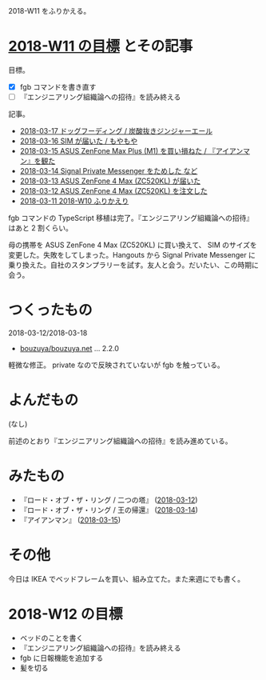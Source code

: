 2018-W11 をふりかえる。

# [2018-W11 の目標][2018-03-11] とその記事

目標。

- [x] fgb コマンドを書き直す
- [ ] 『エンジニアリング組織論への招待』を読み終える

記事。

- [2018-03-17 ドッグフーディング / 炭酸抜きジンジャーエール][2018-03-17]
- [2018-03-16 SIM が届いた / もやもや][2018-03-16]
- [2018-03-15 ASUS ZenFone Max Plus (M1) を買い損ねた / 『アイアンマン』を観た][2018-03-15]
- [2018-03-14 Signal Private Messenger をためした など][2018-03-14]
- [2018-03-13 ASUS ZenFone 4 Max (ZC520KL) が届いた][2018-03-13]
- [2018-03-12 ASUS ZenFone 4 Max (ZC520KL) を注文した][2018-03-12]
- [2018-03-11 2018-W10 ふりかえり][2018-03-11]

fgb コマンドの TypeScript 移植は完了。『エンジニアリング組織論への招待』はあと 2 割くらい。

母の携帯を ASUS ZenFone 4 Max (ZC520KL) に買い換えて、 SIM のサイズを変更した。失敗をしてしまった。Hangouts から Signal Private Messenger に乗り換えた。自社のスタンプラリーを試す。友人と会う。だいたい、この時期に会う。

# つくったもの

2018-03-12/2018-03-18

- [bouzuya/bouzuya.net][] ... 2.2.0

軽微な修正。 private なので反映されていないが fgb を触っている。

# よんだもの

(なし)

前述のとおり『エンジニアリング組織論への招待』を読み進めている。

# みたもの

- 『ロード・オブ・ザ・リング / 二つの塔』 ([2018-03-12][])
- 『ロード・オブ・ザ・リング / 王の帰還』 ([2018-03-14][])
- 『アイアンマン』 ([2018-03-15][])

# その他

今日は IKEA でベッドフレームを買い、組み立てた。また来週にでも書く。

# 2018-W12 の目標

- ベッドのことを書く
- 『エンジニアリング組織論への招待』を読み終える
- fgb に日報機能を追加する
- 髪を切る

[2018-03-11]: https://blog.bouzuya.net/2018/03/11/
[2018-03-12]: https://blog.bouzuya.net/2018/03/12/
[2018-03-13]: https://blog.bouzuya.net/2018/03/13/
[2018-03-14]: https://blog.bouzuya.net/2018/03/14/
[2018-03-15]: https://blog.bouzuya.net/2018/03/15/
[2018-03-16]: https://blog.bouzuya.net/2018/03/16/
[2018-03-17]: https://blog.bouzuya.net/2018/03/17/
[bouzuya/bouzuya.net]: https://github.com/bouzuya/bouzuya.net
